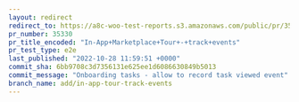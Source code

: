 ```yaml
---
layout: redirect
redirect_to: https://a8c-woo-test-reports.s3.amazonaws.com/public/pr/35330/e2e/index.html
pr_number: 35330
pr_title_encoded: "In-App+Marketplace+Tour+-+track+events"
pr_test_type: e2e
last_published: "2022-10-28 11:59:51 +0000"
commit_sha: 6bb9708c3d7356131e625ee1d6086630849b5013
commit_message: "Onboarding tasks - allow to record task viewed event"
branch_name: add/in-app-tour-track-events
---
```


